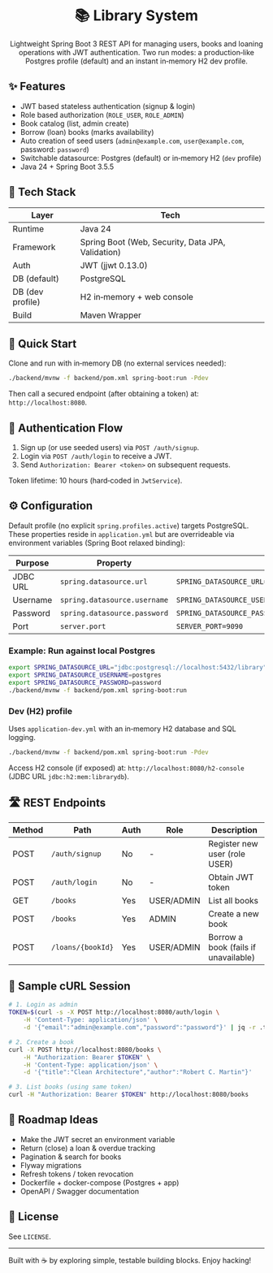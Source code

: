 <div align="center">

# 📚 Library System

Lightweight Spring Boot 3 REST API for managing users, books and loaning operations with JWT authentication. Two run modes: a production‑like Postgres profile (default) and an instant in‑memory H2 dev profile.

</div>

## ✨ Features

- JWT based stateless authentication (signup & login)
- Role based authorization (`ROLE_USER`, `ROLE_ADMIN`)
- Book catalog (list, admin create)
- Borrow (loan) books (marks availability)
- Auto creation of seed users (`admin@example.com`, `user@example.com`, password: `password`)
- Switchable datasource: Postgres (default) or in‑memory H2 (`dev` profile)
- Java 24 + Spring Boot 3.5.5

## 🧱 Tech Stack

| Layer | Tech |
|-------|------|
| Runtime | Java 24 |
| Framework | Spring Boot (Web, Security, Data JPA, Validation) |
| Auth | JWT (jjwt 0.13.0) |
| DB (default) | PostgreSQL |
| DB (dev profile) | H2 in‑memory + web console |
| Build | Maven Wrapper |

## 🚀 Quick Start

Clone and run with in‑memory DB (no external services needed):

```bash
./backend/mvnw -f backend/pom.xml spring-boot:run -Pdev
```

Then call a secured endpoint (after obtaining a token) at: `http://localhost:8080`.

## 🔐 Authentication Flow

1. Sign up (or use seeded users) via `POST /auth/signup`.
2. Login via `POST /auth/login` to receive a JWT.
3. Send `Authorization: Bearer <token>` on subsequent requests.

Token lifetime: 10 hours (hard‑coded in `JwtService`).

## ⚙️ Configuration

Default profile (no explicit `spring.profiles.active`) targets PostgreSQL. These properties reside in `application.yml` but are overrideable via environment variables (Spring Boot relaxed binding):

| Purpose | Property | Env Var Example |
|---------|----------|-----------------|
| JDBC URL | `spring.datasource.url` | `SPRING_DATASOURCE_URL=jdbc:postgresql://localhost:5432/library` |
| Username | `spring.datasource.username` | `SPRING_DATASOURCE_USERNAME=postgres` |
| Password | `spring.datasource.password` | `SPRING_DATASOURCE_PASSWORD=secret` |
| Port | `server.port` | `SERVER_PORT=9090` |

### Example: Run against local Postgres

```bash
export SPRING_DATASOURCE_URL="jdbc:postgresql://localhost:5432/library"
export SPRING_DATASOURCE_USERNAME=postgres
export SPRING_DATASOURCE_PASSWORD=password
./backend/mvnw -f backend/pom.xml spring-boot:run
```

### Dev (H2) profile

Uses `application-dev.yml` with an in‑memory H2 database and SQL logging.

```bash
./backend/mvnw -f backend/pom.xml spring-boot:run -Pdev
```

Access H2 console (if exposed) at: `http://localhost:8080/h2-console` (JDBC URL `jdbc:h2:mem:librarydb`).

## 🛣️ REST Endpoints

| Method | Path | Auth | Role | Description |
|--------|------|------|------|-------------|
| POST | `/auth/signup` | No | - | Register new user (role USER) |
| POST | `/auth/login` | No | - | Obtain JWT token |
| GET | `/books` | Yes | USER/ADMIN | List all books |
| POST | `/books` | Yes | ADMIN | Create a new book |
| POST | `/loans/{bookId}` | Yes | USER/ADMIN | Borrow a book (fails if unavailable) |

## 🧪 Sample cURL Session

```bash
# 1. Login as admin
TOKEN=$(curl -s -X POST http://localhost:8080/auth/login \
	-H 'Content-Type: application/json' \
	-d '{"email":"admin@example.com","password":"password"}' | jq -r .token)

# 2. Create a book
curl -X POST http://localhost:8080/books \
	-H "Authorization: Bearer $TOKEN" \
	-H 'Content-Type: application/json' \
	-d '{"title":"Clean Architecture","author":"Robert C. Martin"}'

# 3. List books (using same token)
curl -H "Authorization: Bearer $TOKEN" http://localhost:8080/books
```

## 🧭 Roadmap Ideas

- Make the JWT secret an environment variable
- Return (close) a loan & overdue tracking
- Pagination & search for books
- Flyway migrations
- Refresh tokens / token revocation
- Dockerfile + docker-compose (Postgres + app)
- OpenAPI / Swagger documentation

## 📝 License

See `LICENSE`.

---

Built with ☕ by exploring simple, testable building blocks. Enjoy hacking! 
